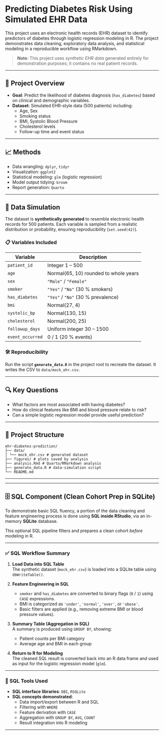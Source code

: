 # Predicting Diabetes Risk Using Simulated EHR Data

This project uses an electronic health records (EHR) dataset to identify predictors of diabetes through logistic regression modeling in R. The project demonstrates data cleaning, exploratory data analysis, and statistical modeling in a reproducible workflow using RMarkdown.

> **Note**: This project uses *synthetic EHR data* generated entirely for demonstration purposes; it contains no real patient records.

---

## 🧪 Project Overview

- **Goal**: Predict the likelihood of diabetes diagnosis (`has_diabetes`) based on clinical and demographic variables.
- **Dataset**: Simulated EHR-style data (500 patients) including:
  - Age, Sex
  - Smoking status
  - BMI, Systolic Blood Pressure
  - Cholesterol levels
  - Follow-up time and event status

---

## 📈 Methods

- Data wrangling: `dplyr`, `tidyr`
- Visualization: `ggplot2`
- Statistical modeling: `glm` (logistic regression)
- Model output tidying: `broom`
- Report generation: `Quarto`

---

## 🧬 Data Simulation

The dataset is **synthetically generated** to resemble electronic health records for 500 patients. Each variable is sampled from a realistic distribution or probability, ensuring reproducibility (`set.seed(42)`).

### 📋 Variables Included

| Variable          | Description                                   |
|-------------------|-----------------------------------------------|
| `patient_id`      | Integer 1 – 500                               |
| `age`             | Normal(65, 10) rounded to whole years         |
| `sex`             | `"Male"` / `"Female"`                         |
| `smoker`          | `"Yes"` / `"No"` (30 % smokers)               |
| `has_diabetes`    | `"Yes"` / `"No"` (30 % prevalence)            |
| `bmi`             | Normal(27, 4)                                 |
| `systolic_bp`     | Normal(130, 15)                               |
| `cholesterol`     | Normal(200, 25)                               |
| `followup_days`   | Uniform integer 30 – 1500                     |
| `event_occurred`  | 0 / 1 (20 % events)                           |

### 🛠️ Reproducibility

Run the script **`generate_data.R`** in the project root to recreate the dataset.
It writes the CSV to `data/mock_ehr.csv`.

---

## 🔍 Key Questions

- What factors are most associated with having diabetes?
- How do clinical features like BMI and blood pressure relate to risk?
- Can a simple logistic regression model provide useful prediction?

---

## 📁 Project Structure

```
ehr-diabetes-prediction/
├── data/
│ └── mock_ehr.csv # generated dataset
├── figures/ # plots saved by analysis
├── analysis.Rmd # Quarto/RMarkdown analysis
├── generate_data.R # data-simulation script
└── README.md
```

---


---

## 🗄️ SQL Component (Clean Cohort Prep in SQLite)

To demonstrate basic SQL fluency, a portion of the data cleaning and feature engineering process is done using **SQL inside RStudio**, via an in-memory **SQLite** database.

This optional SQL pipeline filters and prepares a clean cohort *before* modeling in R.

---

### ✅ SQL Workflow Summary

1. **Load Data into SQL Table**  
   The synthetic dataset (`mock_ehr.csv`) is loaded into a SQLite table using `dbWriteTable()`.

2. **Feature Engineering in SQL**  
   - `smoker` and `has_diabetes` are converted to binary flags (`0` / `1`) using `CASE` expressions.  
   - BMI is categorized as `'under'`, `'normal'`, `'over'`, or `'obese'`.  
   - Basic filters are applied (e.g., removing extreme BMI or blood pressure values).

3. **Summary Table (Aggregation in SQL)**  
   A summary is produced using `GROUP BY`, showing:
   - Patient counts per BMI category  
   - Average age and BMI in each group

4. **Return to R for Modeling**  
   The cleaned SQL result is converted back into an R data frame and used as input for the logistic regression model (`glm`).

---

### 🧰 SQL Tools Used

- **SQL interface libraries**: `DBI`, `RSQLite`
- **SQL concepts demonstrated**:
  - Data import/export between R and SQL
  - Filtering with `WHERE`
  - Feature derivation with `CASE`
  - Aggregation with `GROUP BY`, `AVG`, `COUNT`
  - Result integration into R modeling

---

